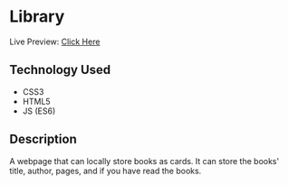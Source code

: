 # Library
 Live Preview: [Click Here](https://zeronicc.github.io/Library/)
 
 ## Technology Used
  * CSS3
  * HTML5
  * JS (ES6)
 ## Description
 A webpage that can locally store books as cards. It can store the books' title, author, pages, and if you have read the books.
